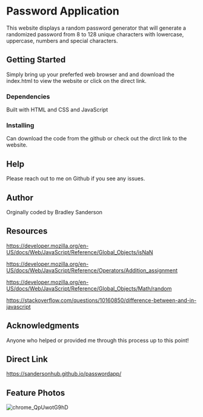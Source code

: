 # Password Application
This website displays a random password generator that will generate a randomized password from 8 to 128 unique characters with lowercase, uppercase, numbers and special characters.

## Getting Started
Simply bring up your preferfed web browser and and download the index.html to view the website or click on the direct link.

### Dependencies
Built with HTML and CSS and JavaScript

### Installing
Can download the code from the github or check out the dirct link to the website.

## Help
 Please reach out to me on Github if you see any issues.

## Author
Orginally coded by Bradley Sanderson

## Resources
https://developer.mozilla.org/en-US/docs/Web/JavaScript/Reference/Global_Objects/isNaN

https://developer.mozilla.org/en-US/docs/Web/JavaScript/Reference/Operators/Addition_assignment

https://developer.mozilla.org/en-US/docs/Web/JavaScript/Reference/Global_Objects/Math/random

https://stackoverflow.com/questions/10160850/difference-between-and-in-javascript


## Acknowledgments
Anyone who helped or provided me through this process up to this point!

## Direct Link
https://sandersonhub.github.io/passwordapp/

## Feature Photos
![chrome_QpUwotG9hD](https://github.com/SandersonHub/passwordapp/assets/128574459/d3ba5218-8fd5-4302-85c2-6f7e874e1de8)
